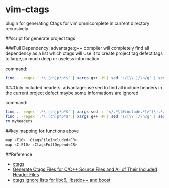# vim-ctags
plugin for generating Ctags for vim omnicomplete in current directory recursively


##script for generate project tags


###Full Dependency:
advantage:g++ complier will completely find all dependency as a list which ctags will use it to create project tag
defect:tags to large,so much deep or useless information

command:
```sh
find . -regex '.*\.[ch]p*p*$' | xargs g++ -M | sed 's/[\\ ]/\n/g' | sed '/^$/d;/\.o:[ \t]*$/d' | sort -u | ctags -L - --sort=yes --c-kinds=defgpstux --fields=+iaS --extra=+q -I __attribute__,__attribute_malloc__,__attribute_pure__,__wur,__THROW
```


###Only Included headers:
advantage:use sed to find all include headers in the current project
defect:maybe some informations are ignored

command:
```sh
find . -regex '.*\.[ch]p*p*$' | xargs sed -n 's/.*\(#include.*[>"]\).*/\1/p' | sed 's/#include//g;s/[>< ]//g' | sort -u > myheaders
find . -regex '.*\.[ch]p*p*$' | xargs g++ -M | sed 's/[\\ ]/\n/g' | sed '/^$/d;/\.o:[ \t]*$/d' | grep -f myheaders | sort -u | ctags -L - --sort=yes --c-kinds=defgpstux --fields=+iaS --extra=+q -I __attribute__,__attribute_malloc__,__attribute_pure__,__wur,__THROW
rm myheaders
```


##key mapping for functions above
```c++
map <F10> :CtagsFileIncluded<CR>
map <C-F10> :CtagsFullDepend<CR>
```


##Reference
- [ctags](http://ctags.sourceforge.net/)
- [Generate Ctags Files for C/C++ Source Files and All of Their Included Header Files](https://www.topbug.net/blog/2012/03/17/generate-ctags-files-for-c-slash-c-plus-plus-source-files-and-all-of-their-included-header-files/)
- [ctags ignore lists for libc6, libstdc++ and boost](http://stackoverflow.com/questions/5626188/ctags-ignore-lists-for-libc6-libstdc-and-boost)
